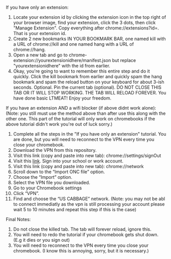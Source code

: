 If you have only an extension:

1. Locate your extension id by clicking the extension icon in the top right of your browser image, find your extension, click the 3 dots, then click "Manage Extension". Copy everything after chrome://extensions?id=. That is your extension id.
2. Create 2 new bookmarks IN YOUR BOOKMARK BAR, one named kill with a URL of chrome://kill and one named hang with a URL of chrome://hang.
3. Open a new tab and go to chrome-extension://yourextensionidhere/manifest.json but replace "yourextensionidhere" with the id from earlier.
4. Okay, you're going to want to remember this entire step and do it quickly. Click the kill bookmark from earlier and quickly spam the hang bookmark and spam the reload button on your keyboard for about 3-ish seconds.
Optional. Pin the current tab (optional). DO NOT CLOSE THIS TAB OR IT WILL STOP WORKING. THE TAB WILL RELOAD FOREVER.
You have done basic LTMEAT! Enjoy your freedom.

If you have an extension AND a wifi blocker (if above didnt work alone):
(Note: you still must use the method above than after use this along with the other one. This part of the tutorial will only work on chromebooks if the above tutorial didn't work you're out of luck sorry.)

1. Complete all the steps in the "If you have only an extension" tutorial. You are done, but you will need to reconnect to the VPN every time you close your chromebook.
2. Download the VPN from this repository.
3. Visit this link (copy and paste into new tab): chrome://settings/signOut
4. Visit this [link](https://accounts.google.com/signin/v2/identifier?hl=en&continue=https%3A%2F%2Fwww.google.com%2F&ec=GAlAmgQ&flowName=GlifWebSignIn&flowEntry=AddSession). Sign into your school or work account.
5. Visit this link (copy and paste into new tab): chrome://network
6. Scroll down to the “Import ONC file” option.
7. Choose the “Import” option.
8. Select the VPN file you downloaded.
9. Go to your Chromebook settings 
10. Click “VPN”.
11. Find and choose the “US CABBAGE” network. (Note: you may not be abl to connect immediatly as the vpn is still processing your account please wait 5 to 10 minutes and repeat this step if this is the case)

Final Notes:
1. Do not close the killed tab. The tab will forever reload, ignore this.
2. You will need to redo the tutorial if your chromebook gets shut down. (E.g it dies or you sign out)
3. You will need to reconnect to the VPN every time you close your chromebook. (I know this is annoying, sorry, but it is necessary.)
